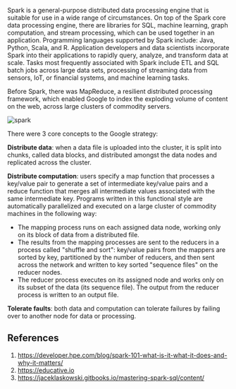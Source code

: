 Spark is a general-purpose distributed data processing engine that is suitable for use in a wide range of circumstances. 
On top of the Spark core data processing engine, there are libraries for SQL, machine learning, graph computation, and stream processing, 
which can be used together in an application. Programming languages supported by Spark include: Java, Python, Scala, and R. 
Application developers and data scientists incorporate Spark into their applications to rapidly query, analyze, and transform data at scale. 
Tasks most frequently associated with Spark include ETL and SQL batch jobs across large data sets, processing of streaming data from sensors, 
IoT, or financial systems, and machine learning tasks.

Before Spark, there was MapReduce, a resilient distributed processing framework, 
which enabled Google to index the exploding volume of content on the web, across large clusters of commodity servers.

![spark](https://user-images.githubusercontent.com/12546802/127589415-709a081f-6ff8-47d9-9a92-b53b1ce1725e.png)

There were 3 core concepts to the Google strategy:

**Distribute data**: when a data file is uploaded into the cluster, it is split into chunks, called data blocks, and distributed amongst the data nodes and replicated across the cluster.

**Distribute computation**: users specify a map function that processes a key/value pair to generate a set of intermediate key/value pairs and a reduce function that merges all intermediate values associated with the same intermediate key. Programs written in this functional style are automatically parallelized and executed on a large cluster of commodity machines in the following way:
* The mapping process runs on each assigned data node, working only on its block of data from a distributed file.
* The results from the mapping processes are sent to the reducers in a process called "shuffle and sort": key/value pairs from the mappers are sorted by key, partitioned by the number of reducers, and then sent across the network and written to key sorted "sequence files" on the reducer nodes.
* The reducer process executes on its assigned node and works only on its subset of the data (its sequence file). The output from the reducer process is written to an output file.

**Tolerate faults**: both data and computation can tolerate failures by failing over to another node for data or processing.

## References
1. https://developer.hpe.com/blog/spark-101-what-is-it-what-it-does-and-why-it-matters/
2. https://educative.io
3. https://jaceklaskowski.gitbooks.io/mastering-spark-sql/content/
